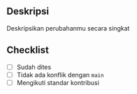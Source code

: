 ## Deskripsi

Deskripsikan perubahanmu secara singkat

## Checklist

- [ ] Sudah dites
- [ ] Tidak ada konflik dengan `main`
- [ ] Mengikuti standar kontribusi
